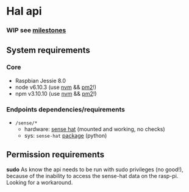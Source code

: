 # Hal api

### WIP see [milestones](https://github.com/MattAndDev/hal-api/milestone/1)

## System requirements

### Core
- Raspbian Jessie 8.0
- node v6.10.3 (use [nvm](https://github.com/creationix/nvm) && [pm2](https://github.com/Unitech/pm2)!)
- npm v3.10.10 (use [nvm](https://github.com/creationix/nvm) && [pm2](https://github.com/Unitech/pm2)!)

### Endpoints dependencies/requirements
- `/sense/*`
  - hardware: [sense hat](https://www.raspberrypi.org/products/sense-hat/) (mounted and working, no checks)
  - sys: `sense-hat` [package](https://www.raspberrypi.org/documentation/hardware/sense-hat/) (python)


## Permission requirements
**sudo**
As know the api needs to be run with sudo privileges (no good!), because of the inability to access the sense-hat data on the rasp-pi. Looking for a workaround.
